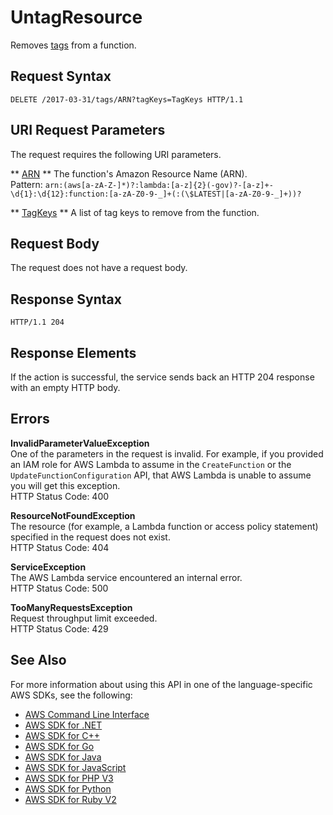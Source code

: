 # UntagResource<a name="API_UntagResource"></a>

Removes [tags](https://docs.aws.amazon.com/lambda/latest/dg/tagging.html) from a function\.

## Request Syntax<a name="API_UntagResource_RequestSyntax"></a>

```
DELETE /2017-03-31/tags/ARN?tagKeys=TagKeys HTTP/1.1
```

## URI Request Parameters<a name="API_UntagResource_RequestParameters"></a>

The request requires the following URI parameters\.

 ** [ARN](#API_UntagResource_RequestSyntax) **   <a name="SSS-UntagResource-request-Resource"></a>
The function's Amazon Resource Name \(ARN\)\.  
Pattern: `arn:(aws[a-zA-Z-]*)?:lambda:[a-z]{2}(-gov)?-[a-z]+-\d{1}:\d{12}:function:[a-zA-Z0-9-_]+(:(\$LATEST|[a-zA-Z0-9-_]+))?` 

 ** [TagKeys](#API_UntagResource_RequestSyntax) **   <a name="SSS-UntagResource-request-TagKeys"></a>
A list of tag keys to remove from the function\.

## Request Body<a name="API_UntagResource_RequestBody"></a>

The request does not have a request body\.

## Response Syntax<a name="API_UntagResource_ResponseSyntax"></a>

```
HTTP/1.1 204
```

## Response Elements<a name="API_UntagResource_ResponseElements"></a>

If the action is successful, the service sends back an HTTP 204 response with an empty HTTP body\.

## Errors<a name="API_UntagResource_Errors"></a>

 **InvalidParameterValueException**   
One of the parameters in the request is invalid\. For example, if you provided an IAM role for AWS Lambda to assume in the `CreateFunction` or the `UpdateFunctionConfiguration` API, that AWS Lambda is unable to assume you will get this exception\.  
HTTP Status Code: 400

 **ResourceNotFoundException**   
The resource \(for example, a Lambda function or access policy statement\) specified in the request does not exist\.  
HTTP Status Code: 404

 **ServiceException**   
The AWS Lambda service encountered an internal error\.  
HTTP Status Code: 500

 **TooManyRequestsException**   
Request throughput limit exceeded\.  
HTTP Status Code: 429

## See Also<a name="API_UntagResource_SeeAlso"></a>

For more information about using this API in one of the language\-specific AWS SDKs, see the following:
+  [AWS Command Line Interface](https://docs.aws.amazon.com/goto/aws-cli/lambda-2015-03-31/UntagResource) 
+  [AWS SDK for \.NET](https://docs.aws.amazon.com/goto/DotNetSDKV3/lambda-2015-03-31/UntagResource) 
+  [AWS SDK for C\+\+](https://docs.aws.amazon.com/goto/SdkForCpp/lambda-2015-03-31/UntagResource) 
+  [AWS SDK for Go](https://docs.aws.amazon.com/goto/SdkForGoV1/lambda-2015-03-31/UntagResource) 
+  [AWS SDK for Java](https://docs.aws.amazon.com/goto/SdkForJava/lambda-2015-03-31/UntagResource) 
+  [AWS SDK for JavaScript](https://docs.aws.amazon.com/goto/AWSJavaScriptSDK/lambda-2015-03-31/UntagResource) 
+  [AWS SDK for PHP V3](https://docs.aws.amazon.com/goto/SdkForPHPV3/lambda-2015-03-31/UntagResource) 
+  [AWS SDK for Python](https://docs.aws.amazon.com/goto/boto3/lambda-2015-03-31/UntagResource) 
+  [AWS SDK for Ruby V2](https://docs.aws.amazon.com/goto/SdkForRubyV2/lambda-2015-03-31/UntagResource) 